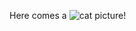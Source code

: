 

Here comes a ![cat picture](https://www.petfinder.com/wp-content/uploads/2012/11/99233806-bringing-home-new-cat-632x475.jpg 'THIS IS MY AWESOME CAT PIC')!
